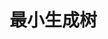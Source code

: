 <!--
 * @Date: 2022-08-28 23:09:40
 * @LastEditors: zhangjiuchao zhangjiuchao@bytedance.com
 * @LastEditTime: 2022-08-28 23:10:14
-->
最小生成树
=============